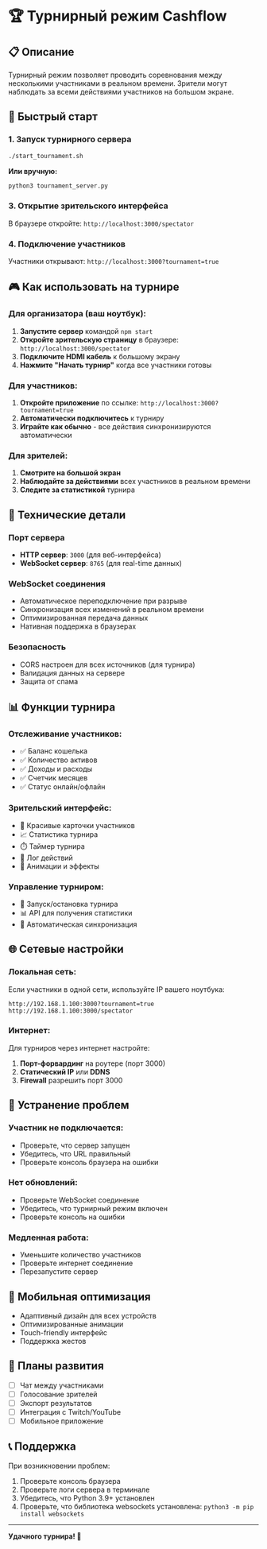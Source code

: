 # 🏆 Турнирный режим Cashflow

## 📋 Описание

Турнирный режим позволяет проводить соревнования между несколькими участниками в реальном времени. Зрители могут наблюдать за всеми действиями участников на большом экране.

## 🚀 Быстрый старт

### 1. Запуск турнирного сервера
```bash
./start_tournament.sh
```

**Или вручную:**
```bash
python3 tournament_server.py
```

### 3. Открытие зрительского интерфейса
В браузере откройте: `http://localhost:3000/spectator`

### 4. Подключение участников
Участники открывают: `http://localhost:3000?tournament=true`

## 🎮 Как использовать на турнире

### Для организатора (ваш ноутбук):
1. **Запустите сервер** командой `npm start`
2. **Откройте зрительскую страницу** в браузере: `http://localhost:3000/spectator`
3. **Подключите HDMI кабель** к большому экрану
4. **Нажмите "Начать турнир"** когда все участники готовы

### Для участников:
1. **Откройте приложение** по ссылке: `http://localhost:3000?tournament=true`
2. **Автоматически подключитесь** к турниру
3. **Играйте как обычно** - все действия синхронизируются автоматически

### Для зрителей:
1. **Смотрите на большой экран**
2. **Наблюдайте за действиями** всех участников в реальном времени
3. **Следите за статистикой** турнира

## 🔧 Технические детали

### Порт сервера
- **HTTP сервер**: `3000` (для веб-интерфейса)
- **WebSocket сервер**: `8765` (для real-time данных)

### WebSocket соединения
- Автоматическое переподключение при разрыве
- Синхронизация всех изменений в реальном времени
- Оптимизированная передача данных
- Нативная поддержка в браузерах

### Безопасность
- CORS настроен для всех источников (для турнира)
- Валидация данных на сервере
- Защита от спама

## 📊 Функции турнира

### Отслеживание участников:
- ✅ Баланс кошелька
- ✅ Количество активов
- ✅ Доходы и расходы
- ✅ Счетчик месяцев
- ✅ Статус онлайн/офлайн

### Зрительский интерфейс:
- 🎯 Красивые карточки участников
- 📈 Статистика турнира
- ⏱️ Таймер турнира
- 📝 Лог действий
- 🎨 Анимации и эффекты

### Управление турниром:
- 🚀 Запуск/остановка турнира
- 📊 API для получения статистики
- 🔄 Автоматическая синхронизация

## 🌐 Сетевые настройки

### Локальная сеть:
Если участники в одной сети, используйте IP вашего ноутбука:
```
http://192.168.1.100:3000?tournament=true
http://192.168.1.100:3000/spectator
```

### Интернет:
Для турниров через интернет настройте:
1. **Порт-форвардинг** на роутере (порт 3000)
2. **Статический IP** или **DDNS**
3. **Firewall** разрешить порт 3000

## 🐛 Устранение проблем

### Участник не подключается:
- Проверьте, что сервер запущен
- Убедитесь, что URL правильный
- Проверьте консоль браузера на ошибки

### Нет обновлений:
- Проверьте WebSocket соединение
- Убедитесь, что турнирный режим включен
- Проверьте консоль на ошибки

### Медленная работа:
- Уменьшите количество участников
- Проверьте интернет соединение
- Перезапустите сервер

## 📱 Мобильная оптимизация

- Адаптивный дизайн для всех устройств
- Оптимизированные анимации
- Touch-friendly интерфейс
- Поддержка жестов

## 🔮 Планы развития

- [ ] Чат между участниками
- [ ] Голосование зрителей
- [ ] Экспорт результатов
- [ ] Интеграция с Twitch/YouTube
- [ ] Мобильное приложение

## 📞 Поддержка

При возникновении проблем:
1. Проверьте консоль браузера
2. Проверьте логи сервера в терминале
3. Убедитесь, что Python 3.9+ установлен
4. Проверьте, что библиотека websockets установлена: `python3 -m pip install websockets`

---

**Удачного турнира! 🎉**
